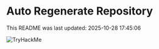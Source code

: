# Auto Regenerate Repository

This README was last updated: 2025-10-28 17:45:06

 ![TryHackMe](https://tryhackme.com/badge/533634)